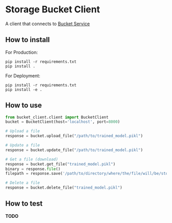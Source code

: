 # Storage Bucket Client

A client that connects to [Bucket Service](https://github.com/GeorgeGiannopoulos/bucket)

## How to install

For Production:

```shell
pip install -r requirements.txt
pip install .
```

For Deployment:

```shell
pip install -r requirements.txt
pip install -e .
```

## How to use

```python
from bucket_client.client import BucketClient
bucket = BucketClient(host='localhost', port=8000)

# Upload a file
response = bucket.upload_file("/path/to/trained_model.pikl")

# Update a file
response = bucket.update_file("/path/to/trained_model.pikl")

# Get a file (download)
response = bucket.get_file("trained_model.pikl")
binary = response.file()
filepath = response.save('/path/to/directory/where/the/file/will/be/stored')  # If path is None then './'

# Delete a file
response = bucket.delete_file("trained_model.pikl")
```

## How to test

**TODO**
